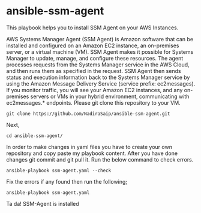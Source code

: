 # ansible-ssm-agent
This playbook helps you to install SSM Agent on your AWS Instances.

AWS Systems Manager Agent (SSM Agent) is Amazon software that can be installed and configured on an Amazon EC2 instance, an on-premises server, or a virtual machine (VM). SSM Agent makes it possible for Systems Manager to update, manage, and configure these resources. The agent processes requests from the Systems Manager service in the AWS Cloud, and then runs them as specified in the request. SSM Agent then sends status and execution information back to the Systems Manager service by using the Amazon Message Delivery Service (service prefix: ec2messages).
If you monitor traffic, you will see your Amazon EC2 instances, and any on-premises servers or VMs in your hybrid environment, communicating with ec2messages.* endpoints. 
Please git clone this repository to your VM.
```
git clone https://github.com/NadiraSaip/ansible-ssm-agent.git
````
Next, 
```
cd ansible-ssm-agent/
```
In order to make changes in yaml files you have to create your own repository and copy paste my playbook content.  After you have done changes git commit and git pull it. Run the below command to check errors. 
```` 
ansible-playbook ssm-agent.yaml --check
````
Fix the errors if any found then run the following;
```
ansible-playbook ssm-agent.yaml
```
Ta da! SSM-Agent is installed
